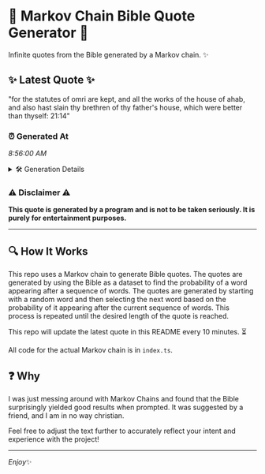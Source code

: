 # 📖 Markov Chain Bible Quote Generator 📖

Infinite quotes from the Bible generated by a Markov chain. ✨

## ✨ Latest Quote ✨
"for the statutes of omri are kept, and all the works of the house of ahab, and also hast slain thy brethren of thy father's house, which were better than thyself: 21:14"

### ⏰ Generated At
*8:56:00 AM*

<details>
    <summary>🛠️ Generation Details</summary>
    <p>
        <strong>🌱 Seed:</strong> for<br>
        <strong>🔄 Iterations:</strong> 31<br>
        <strong>📜 Context History:</strong><br>[ for ]: the<br>[ for, the ]: statutes<br>[ for, the, statutes ]: of<br>[ for, the, statutes, of ]: omri<br>[ for, the, statutes, of, omri ]: are<br>[ for, the, statutes, of, omri, are ]: kept,<br>[ the, statutes, of, omri, are, kept, ]: and<br>[ statutes, of, omri, are, kept,, and ]: all<br>[ of, omri, are, kept,, and, all ]: the<br>[ omri, are, kept,, and, all, the ]: works<br>[ are, kept,, and, all, the, works ]: of<br>[ kept,, and, all, the, works, of ]: the<br>[ and, all, the, works, of, the ]: house<br>[ all, the, works, of, the, house ]: of<br>[ the, works, of, the, house, of ]: ahab,<br>[ works, of, the, house, of, ahab, ]: and<br>[ of, the, house, of, ahab,, and ]: also<br>[ the, house, of, ahab,, and, also ]: hast<br>[ house, of, ahab,, and, also, hast ]: slain<br>[ of, ahab,, and, also, hast, slain ]: thy<br>[ ahab,, and, also, hast, slain, thy ]: brethren<br>[ and, also, hast, slain, thy, brethren ]: of<br>[ also, hast, slain, thy, brethren, of ]: thy<br>[ hast, slain, thy, brethren, of, thy ]: father's<br>[ slain, thy, brethren, of, thy, father's ]: house,<br>[ thy, brethren, of, thy, father's, house, ]: which<br>[ brethren, of, thy, father's, house,, which ]: were<br>[ of, thy, father's, house,, which, were ]: better<br>[ thy, father's, house,, which, were, better ]: than<br>[ father's, house,, which, were, better, than ]: thyself:<br>[ house,, which, were, better, than, thyself: ]: 21:14<br>
    </p>
</details>

### ⚠️ Disclaimer ⚠️
**This quote is generated by a program and is not to be taken seriously. It is purely for entertainment purposes.**

---

## 🔍 How It Works

This repo uses a Markov chain to generate Bible quotes. The quotes are generated by using the Bible as a dataset to find the probability of a word appearing after a sequence of words. The quotes are generated by starting with a random word and then selecting the next word based on the probability of it appearing after the current sequence of words. This process is repeated until the desired length of the quote is reached.

This repo will update the latest quote in this README every 10 minutes. ⏳

All code for the actual Markov chain is in `index.ts`.

## ❓ Why

I was just messing around with Markov Chains and found that the Bible surprisingly yielded good results when prompted. 
It was suggested by a friend, and I am in no way christian.

Feel free to adjust the text further to accurately reflect your intent and experience with the project!

---

*Enjoy*✨
